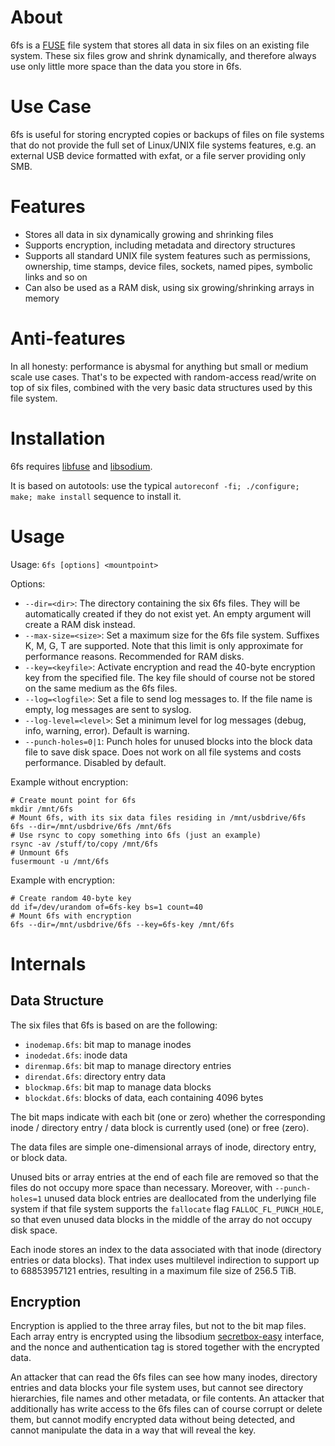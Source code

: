 # About

6fs is a [FUSE](https://github.com/libfuse/libfuse) file system that stores all
data in six files on an existing file system. These six files grow and shrink
dynamically, and therefore always use only little more space than the data you
store in 6fs.

# Use Case

6fs is useful for storing encrypted copies or backups of files on file systems
that do not provide the full set of Linux/UNIX file systems features, e.g. an
external USB device formatted with exfat, or a file server providing only SMB.

# Features

- Stores all data in six dynamically growing and shrinking files
- Supports encryption, including metadata and directory structures
- Supports all standard UNIX file system features such as permissions, ownership,
  time stamps, device files, sockets, named pipes, symbolic links and so on
- Can also be used as a RAM disk, using six growing/shrinking arrays in memory

# Anti-features

In all honesty: performance is abysmal for anything but small or medium scale
use cases. That's to be expected with random-access read/write on top of six
files, combined with the very basic data structures used by this file system.

# Installation

6fs requires [libfuse](https://github.com/libfuse/libfuse) and
[libsodium](https://libsodium.org/).

It is based on autotools: use the typical `autoreconf -fi; ./configure; make; make
install` sequence to install it.

# Usage

Usage: `6fs [options] <mountpoint>`

Options:
- `--dir=<dir>`: The directory containing the six 6fs files. They will
  be automatically created if they do not exist yet. An empty argument will
  create a RAM disk instead.
- `--max-size=<size>`: Set a maximum size for the 6fs file system.
  Suffixes K, M, G, T are supported. Note that this limit is only approximate
  for performance reasons. Recommended for RAM disks.
- `--key=<keyfile>`: Activate encryption and read the 40-byte encryption key from the
  specified file. The key file should of course not be stored on the same medium as the
  6fs files.
- `--log=<logfile>`: Set a file to send log messages to. If the file name is
  empty, log messages are sent to syslog.
- `--log-level=<level>`: Set a minimum level for log messages (debug, info, warning, error).
  Default is warning.
- `--punch-holes=0|1`: Punch holes for unused blocks into the block data file to save disk space.
  Does not work on all file systems and costs performance. Disabled by default.

Example without encryption:
```
# Create mount point for 6fs
mkdir /mnt/6fs
# Mount 6fs, with its six data files residing in /mnt/usbdrive/6fs
6fs --dir=/mnt/usbdrive/6fs /mnt/6fs
# Use rsync to copy something into 6fs (just an example)
rsync -av /stuff/to/copy /mnt/6fs
# Unmount 6fs
fusermount -u /mnt/6fs
```

Example with encryption:
```
# Create random 40-byte key
dd if=/dev/urandom of=6fs-key bs=1 count=40
# Mount 6fs with encryption
6fs --dir=/mnt/usbdrive/6fs --key=6fs-key /mnt/6fs
```

# Internals

## Data Structure

The six files that 6fs is based on are the following:
- `inodemap.6fs`: bit map to manage inodes
- `inodedat.6fs`: inode data
- `direnmap.6fs`: bit map to manage directory entries
- `direndat.6fs`: directory entry data
- `blockmap.6fs`: bit map to manage data blocks
- `blockdat.6fs`: blocks of data, each containing 4096 bytes

The bit maps indicate with each bit (one or zero) whether the corresponding
inode / directory entry / data block is currently used (one) or free (zero).

The data files are simple one-dimensional arrays of inode, directory entry, or
block data.

Unused bits or array entries at the end of each file are removed so that the
files do not occupy more space than necessary. Moreover, with `--punch-holes=1`
unused data block entries are deallocated from the underlying file system if
that file system supports the `fallocate` flag `FALLOC_FL_PUNCH_HOLE`, so that
even unused data blocks in the middle of the array do not occupy disk space.

Each inode stores an index to the data associated with that inode (directory
entries or data blocks). That index uses multilevel indirection to
support up to 68853957121 entries, resulting in a maximum file size of 256.5
TiB.

## Encryption

Encryption is applied to the three array files, but not to the bit map files.
Each array entry is encrypted using the libsodium
[secretbox-easy](https://doc.libsodium.org/secret-key_cryptography/secretbox)
interface, and the nonce and authentication tag is stored together with the
encrypted data.

An attacker that can read the 6fs files can see how many inodes, directory
entries and data blocks your file system uses, but cannot see directory
hierarchies, file names and other metadata, or file contents.  An attacker that
additionally has write access to the 6fs files can of course corrupt or delete
them, but cannot modify encrypted data without being detected, and cannot
manipulate the data in a way that will reveal the key.
